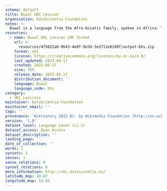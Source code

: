 ```yaml
---
schema: default
title: Buwal UKC Lexicon
organization: DataScientia Foundation
notes: >-
  Buwal is a language from the Afro-Asiatic family, spoken in Africa. The UKC Lexicon of Buwal is represented as a lexico-semantic network. It consists of words, word senses, synsets, as well as sense-level and synset-level relationships.
resources:
  - name: Buwal UKC Lexicon LMF format
    url: >-
      resources/4f5022a6-9b43-4edf-9e3d-3e2711e8198f/output-bhs.zip
    format: xml
    license: https://creativecommons.org/licenses/by-nc-sa/4.0/
    last_updated: 2023-04-17
    created: 2023-04-17
    size: 765
    release_date: 2023-04-17
    distribution_document: ''
    language: Buwal
    language_code: bhs
category:
  - UKC Lexicons
maintainer: DataScientia Foundation
maintainer_email: ''
tags: ''
provenance: 'Wiktionary 2022.01. by Wikimedia Foundation (http://en.wiktionary.org); Princeton WordNet 2.1 by Princeton University (https://wordnet.princeton.edu)'
version: '1.0'
dataset_level: Language Level (L1-2)
dataset_access: Open Access
dataset_description: ''
landing_page: ''
date_of_collection: ''
words: 1
synsets: 1
senses: 1
sense_relations: 0
synset_relations: 0
more_information: http://ukc.datascientia.eu/
latitude_map: 10.67
longitude_map: 13.92
---
```

